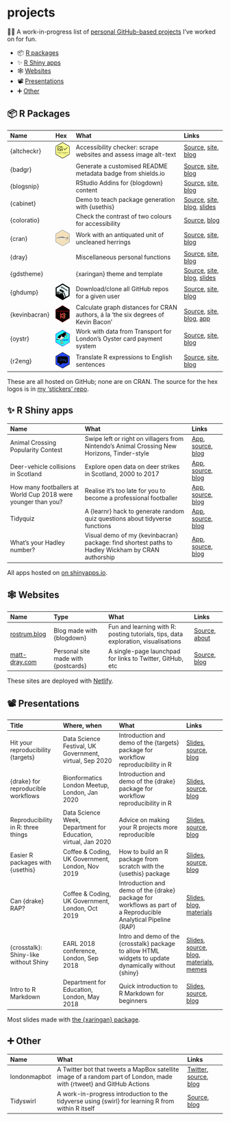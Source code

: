 
<!-- README.md is generated from README.Rmd. Please edit that file -->

# projects

<!-- badges: start -->
<!-- badges: end -->

👨‍💻 A work-in-progress list of [personal GitHub-based
projects](https://github.com/matt-dray?tab=repositories) I’ve worked on
for fun.

-   📦 [R packages](#-r-packages)
-   ✨ [R Shiny apps](#-r-shiny-apps)
-   🕸 [Websites](#-websites)
-   📽 [Presentations](#-presentations)
-   ➕ [Other](#-other)

## 📦 R Packages

| Name          | Hex                                                                                                         | What                                                                              | Links                                                                                                                                                                                                                 |
|:--------------|:------------------------------------------------------------------------------------------------------------|:----------------------------------------------------------------------------------|:----------------------------------------------------------------------------------------------------------------------------------------------------------------------------------------------------------------------|
| {altcheckr}   | <img src="https://raw.githubusercontent.com/matt-dray/stickers/master/output/altcheckr_hex.png" width=50>   | Accessibility checker: scrape websites and assess image alt-text                  | [Source](https://github.com/matt-dray/altcheckr), [site](https://matt-dray.github.io/altcheckr/), [blog](https://www.rostrum.blog/2019/12/08/altcheckr/)                                                              |
| {badgr}       |                                                                                                             | Generate a customised README metadata badge from shields.io                       | [Source](https://github.com/matt-dray/badgr), [site](https://matt-dray.github.io/badgr/), [blog](https://www.rostrum.blog/2020/05/08/readme-badge/)                                                                   |
| {blogsnip}    |                                                                                                             | RStudio Addins for {blogdown} content                                             | [Source](https://github.com/matt-dray/blogsnip), [site](https://matt-dray.github.io/blogsnip/), [blog](https://www.rostrum.blog/2019/10/22/blogsnip/)                                                                 |
| {cabinet}     |                                                                                                             | Demo to teach package generation with {usethis}                                   | [Source](https://github.com/matt-dray/cabinet), [site](https://matt-dray.github.io/cabinet/), [blog](https://www.rostrum.blog/2019/11/01/usethis/), [slides](https://matt-dray.github.io/r-pkg-slides/#1)             |
| {coloratio}   |                                                                                                             | Check the contrast of two colours for accessibility                               | [Source](https://github.com/matt-dray/coloratio), [blog](https://www.rostrum.blog/2020/12/30/coloratio/)                                                                                                              |
| {cran}        | <img src="https://raw.githubusercontent.com/matt-dray/stickers/master/output/cran_hex.png" width=50>        | Work with an antiquated unit of uncleaned herrings                                | [Source](https://github.com/matt-dray/cran), [site](https://matt-dray.github.io/cran/), [blog](https://www.rostrum.blog/2020/09/12/herring-units/)                                                                    |
| {dray}        |                                                                                                             | Miscellaneous personal functions                                                  | [Source](https://github.com/matt-dray/dray), [site](https://matt-dray.github.io/dray/), [blog](https://www.rostrum.blog/2018/05/25/cloud-pie/)                                                                        |
| {gdstheme}    |                                                                                                             | {xaringan} theme and template                                                     | [Source](https://github.com/matt-dray/gdstheme), [site](https://matt-dray.github.io/gdstheme/), [blog](https://www.rostrum.blog/2019/05/24/xaringan-template/), [slides](https://matt-dray.github.io/gdstheme/#1)     |
| {ghdump}      | <img src="https://raw.githubusercontent.com/matt-dray/stickers/master/output/ghdump_hex.png" width=50>      | Download/clone all GitHub repos for a given user                                  | [Source](https://github.com/matt-dray/ghdump), [site](https://www.github.com/matt-dray/ghdump/), [blog](https://www.rostrum.blog/2020/06/14/ghdump/)                                                                  |
| {kevinbacran} | <img src="https://raw.githubusercontent.com/matt-dray/stickers/master/output/kevinbacran_hex.png" width=50> | Calculate graph distances for CRAN authors, á la ‘the six degrees of Kevin Bacon’ | [Source](https://github.com/matt-dray/kevinbacran), [site](https://matt-dray.github.io/kevinbacran/), [blog](https://www.rostrum.blog/2019/02/27/hadley-number/), [app](https://mattdray.shinyapps.io/hadley-number/) |
| {oystr}       | <img src="https://raw.githubusercontent.com/matt-dray/stickers/master/output/oystr_hex.png" width=50>       | Work with data from Transport for London’s Oyster card payment system             | [Source](https://github.com/matt-dray/oystr), [site](https://matt-dray.github.io/oystr/), [blog](https://www.rostrum.blog/2019/12/23/oystr/)                                                                          |
| {r2eng}       | <img src="https://raw.githubusercontent.com/matt-dray/stickers/master/output/r2eng_hex.png" width=50>       | Translate R expressions to English sentences                                      | [Source](https://github.com/matt-dray/r2eng), [site](https://www.github.com/matt-dray/r2eng/), [blog](https://www.rostrum.blog/2020/11/14/hello-r2eng/)                                                               |

These are all hosted on GitHub; none are on CRAN. The source for the hex
logos is in [my ‘stickers’ repo](https://github.com/matt-dray/stickers).

## ✨ R Shiny apps

| Name                                                          | What                                                                                              | Links                                                                                                                                                                                 |
|:--------------------------------------------------------------|:--------------------------------------------------------------------------------------------------|:--------------------------------------------------------------------------------------------------------------------------------------------------------------------------------------|
| Animal Crossing Popularity Contest                            | Swipe left or right on villagers from Nintendo’s Animal Crossing New Horizons, Tinder-style       | [App](https://mattdray.shinyapps.io/acnh-swipe/), [source](https://github.com/matt-dray/acnh-swipe), [blog](https://www.rostrum.blog/2020/06/06/acnh-swipe/)                          |
| Deer-vehicle collisions in Scotland                           | Explore open data on deer strikes in Scotland, 2000 to 2017                                       | [App](https://mattdray.shinyapps.io/scot-deer-collisions/), [source](https://github.com/matt-dray/scot-deer-collisions), [blog](https://www.rostrum.blog/2019/01/18/deer-collisions/) |
| How many footballers at World Cup 2018 were younger than you? | Realise it’s too late for you to become a professional footballer                                 | [App](https://mattdray.shinyapps.io/wc18-age/), [source](https://github.com/matt-dray/wc18-age), [blog](https://www.rostrum.blog/2018/07/17/world-cup-age-app/)                       |
| Tidyquiz                                                      | A {learnr} hack to generate random quiz questions about tidyverse functions                       | [App](https://mattdray.shinyapps.io/tidyquiz/), [source](https://github.com/matt-dray/tidyquiz), [blog](https://www.rostrum.blog/2019/03/18/tidyverse-quiz/)                          |
| What’s your Hadley number?                                    | Visual demo of my {kevinbacran} package: find shortest paths to Hadley Wickham by CRAN authorship | [App](https://mattdray.shinyapps.io/hadley-number/), [source](https://github.com/matt-dray/hadley-number), [blog](https://www.rostrum.blog/2019/02/27/hadley-number/)                 |

All apps hosted on [on shinyapps.io](https://www.shinyapps.io/).

## 🕸 Websites

| Name                                        | Type                                | What                                                                               | Links                                                                                                       |
|:--------------------------------------------|:------------------------------------|:-----------------------------------------------------------------------------------|:------------------------------------------------------------------------------------------------------------|
| [rostrum.blog](https://www.rostrum.blog/)   | Blog made with {blogdown}           | Fun and learning with R: posting tutorials, tips, data exploration, visualisations | [Source](https://www.github.com/matt-dray/rostrum-blog/), [about](https://www.rostrum.blog/about)           |
| [matt-dray.com](https://www.matt-dray.com/) | Personal site made with {postcards} | A single-page launchpad for links to Twitter, GitHub, etc                          | [Source](https://www.github.com/matt-dray/postcard/), [blog](https://www.rostrum.blog/2020/12/08/postcard/) |

These sites are deployed with [Netlify](https://www.netlify.com/).

## 📽 Presentations

| Title                                 | Where, when                                                    | What                                                                                                           | Links                                                                                                                                                                                                                                                                                                                                    |
|:--------------------------------------|:---------------------------------------------------------------|:---------------------------------------------------------------------------------------------------------------|:-----------------------------------------------------------------------------------------------------------------------------------------------------------------------------------------------------------------------------------------------------------------------------------------------------------------------------------------|
| Hit your reproducibility {targets}    | Data Science Festival, UK Government, virtual, Sep 2020        | Introduction and demo of the {targets} package for workflow reproducibility in R                               | [Slides](https://matt-dray.github.io/targets-dsfest/), [source](https://github.com/matt-dray/targets-dsfest), [blog](https://www.rostrum.blog/2020/09/27/targets-dsfest/)                                                                                                                                                                |
| {drake} for reproducible workflows    | Bionformatics London Meetup, London, Jan 2020                  | Introduction and demo of the {drake} package for workflow reproducibility in R                                 | [Slides](https://matt-dray.github.io/drake-bioinformatics/#1), [source](https://github.com/matt-dray/drake-bioinformatics), [blog](https://www.rostrum.blog/2020/01/31/reprobioinformatics/)                                                                                                                                             |
| Reproducibility in R: three things    | Data Science Week, Department for Education, virtual, Jan 2020 | Advice on making your R projects more reproducible                                                             | [Slides](https://matt-dray.github.io/reproducibility-ds-week/#1), [source](https://github.com/matt-dray/reproducibility-ds-week), [blog](https://www.rostrum.blog/2020/01/22/repro-three-things/)                                                                                                                                        |
| Easier R packages with {usethis}      | Coffee & Coding, UK Government, London, Nov 2019               | How to build an R package from scratch with the {usethis} package                                              | [Slides](https://matt-dray.github.io/r-pkg-slides/), [source](https://github.com/matt-dray/r-pkg-slides), [blog](https://www.rostrum.blog/2019/11/01/usethis/)                                                                                                                                                                           |
| Can {drake} RAP?                      | Coffee & Coding, UK Government, London, Oct 2019               | Introduction and demo of the {drake} package for workflows as part of a Reproducible Analytical Pipeline (RAP) | [Slides](https://github.com/matt-dray/drake-egg-rap/blob/master/docs/drake-presentation.pdf), [blog](https://www.rostrum.blog/2019/07/23/can-drake-rap/), [materials](https://github.com/matt-dray/drake-egg-rap)                                                                                                                        |
| {crosstalk}: Shiny-like without Shiny | EARL 2018 conference, London, Sep 2018                         | Intro and demo of the {crosstalk} package to allow HTML widgets to update dynamically without {shiny}          | [Slides](https://matt-dray.github.io/earl18-presentation/#1), [source](https://github.com/matt-dray/earl18-presentation), [blog](https://www.rostrum.blog/2018/09/12/crosstalk-memes/), [materials](https://github.com/matt-dray/earl18-crosstalk), [memes](https://github.com/matt-dray/earl18-presentation/blob/master/memes/links.md) |
| Intro to R Markdown                   | Department for Education, London, May 2018                     | Quick introduction to R Markdown for beginners                                                                 | [Slides](https://matt-dray.github.io/quick-rmd/#1), [source](https://github.com/matt-dray/quick-rmd), [blog](https://www.rostrum.blog/2018/09/24/knitting-club/)                                                                                                                                                                         |

Most slides made with [the {xaringan}
package](https://slides.yihui.org/xaringan/#1).

## ➕ Other

| Name         | What                                                                                                                 | Links                                                                                                                                                       |
|:-------------|:---------------------------------------------------------------------------------------------------------------------|:------------------------------------------------------------------------------------------------------------------------------------------------------------|
| londonmapbot | A Twitter bot that tweets a MapBox satellite image of a random part of London, made with {rtweet} and GitHub Actions | [Twitter](https://twitter.com/londonmapbot), [source](https://github.com/matt-dray/londonmapbot), [blog](https://www.rostrum.blog/2020/09/21/londonmapbot/) |
| Tidyswirl    | A work-in-progress introduction to the tidyverse using {swirl} for learning R from within R itself                   | [Source](https://github.com/matt-dray/tidyswirl), [blog](https://www.rostrum.blog/2019/11/02/tidyswirl/)                                                    |
